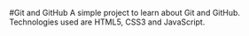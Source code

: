 #Git and GitHub
A simple project to learn about Git and GitHub.
Technologies used are HTML5, CSS3 and JavaScript.